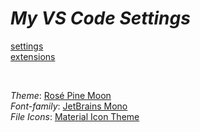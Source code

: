 # _My VS Code Settings_

[settings](https://github.com/murillo-nahas/vscode-settings/blob/main/vscode/settings.json) <br>
[extensions](https://github.com/murillo-nahas/vscode-settings/blob/main/vscode/extensions.json)

<br>

_Theme_: [Rosé Pine Moon](https://github.com/rose-pine/rose-pine-theme) <br>
_Font-family_: [JetBrains Mono](https://www.jetbrains.com/pt-br/lp/mono/) <br>
_File Icons_: [Material Icon Theme](https://marketplace.visualstudio.com/items?itemName=PKief.material-icon-theme) <br>
